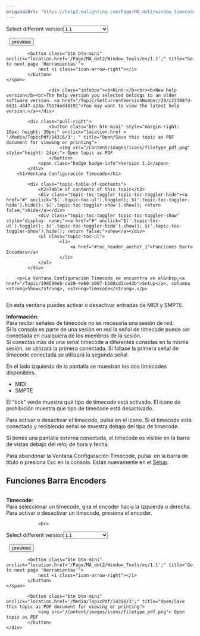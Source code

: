 ```yaml
---
originalUrl: 'https://help2.malighting.com/Page/MA_dot2/window_timecode/es/1.1'
---
```


<div class="topic-navigation">

<div class="pull-right">
	<span class="pull-left">


<div class="pull-left">
<form action="/Topic/SetCurrentVersionNumber" class="form-inline" id="frmTagSelector" method="post">	<span class="form-mini">
		<div class="input-prepend"><span class="add-on">Select different version</span><select autocomplete="off" id="versionNumberId" name="versionNumberId" onchange="$(this).closest('#frmTagSelector').submit();" style="width: 120px;"><option value="">- latest -</option>
<option selected="selected" value="3">1.1</option>
<option value="7">1.2</option>
<option value="12">1.3</option>
<option value="16">1.5</option>
<option value="29">1.9</option>
</select></div>
		<input data-val="true" data-val-number="The field Int32 must be a number." data-val-required="The Int32 field is required." id="ProductId" name="ProductId" type="hidden" value="7">
		<input id="CurrentGuid" name="CurrentGuid" type="hidden" value="c22188fd-6831-4847-a24a-f9174ed48191">
	</span>
</form></div>&nbsp;	</span>
	<span class="pull-right" style="white-space: nowrap;">
			<button class="btn btn-mini" onclick="location.href='/Page/MA_dot2/window_timedefaults/es/1.1'; " title="Go to previous page 'Tiempos por Defecto'">
				<i class="icon-arrow-left"></i> previous
			</button>

			<button class="btn btn-mini" onclick="location.href='/Page/MA_dot2/Window_Tools/es/1.1';" title="Go to next page 'Herramientas'">
				next <i class="icon-arrow-right"></i> 
			</button>
	</span>
</div>
<div class="clear-fix" style="margin-bottom: 10px"></div>
</div>

					<div class="infobox"><b>Hint:</b><br><b>New help version</b><br>The help version you selected belongs to an older software version. <a href="/Topic/SetCurrentVersionNumber/29/c22188fd-6831-4847-a24a-f9174ed48191">You may want to view the latest help version.</a></div>

			<div class="pull-right">
					<button class="btn btn-mini" style="margin-right: 10px; height: 30px;" onclick="location.href = '/Media/TopicPdf/14316/3'; " title="Open/Save this topic as PDF document for viewing or printing">
						<img src="/Content/images/icons/filetype_pdf.png" style="height: 24px;"> Open topic as PDF
					</button>
				<span class="badge badge-info">Version 1.1</span>
			</div>
		<h1>Ventana Configuración Timecode</h1>

			<div class="topic-table-of-contents">
				<h2>Table of contents of this topic</h2>
				<div class="topic-toc-toggler topic-toc-toggler-hide"><a href="#" onclick="$('.topic-toc-ul').toggle(); $('.topic-toc-toggler-hide').hide(); $('.topic-toc-toggler-show').show(); return false;">hide</a></div>
				<div class="topic-toc-toggler topic-toc-toggler-show" style="display: none;"><a href="#" onclick="$('.topic-toc-ul').toggle(); $('.topic-toc-toggler-hide').show(); $('.topic-toc-toggler-show').hide(); return false;">show</a></div>
				<ul class="topic-toc-ul">
						<li>
							<a href="#toc_header_anchor_1">Funciones Barra Encoders</a>
						</li>
				</ul>
			</div>

		<p>La Ventana Configuración Timecode se encuentra en el&nbsp;<a href="/Topic/198599eb-ca20-4e60-b007-bb08cd2ce43b">Setup</a>, columna <strong>Show</strong>, <strong>Timecode</strong>.</p>

<p><img alt="" src="/Media/Image/Dot2_ViewsandWindows_TimecodeConfiguration01_1-0.PNG"></p>

<p>En esta ventana puedes activar o desactivar entradas de&nbsp;MIDI y SMPTE.</p>

<div class="important"><strong>Información:</strong><br>
Para recibir señales de timecode&nbsp;no es necesaria una sesión de red.<br>
Si la consola es parte de una sesión en red la señal de timecode puede ser conectada en cualquiera de los miembros de la sesión.<br>
Si conectas más de una señal timecode&nbsp;a diferentes consolas en la misma sesión, se utilizará la primera conectada. Si fallase la primera señal de timecode conectada se utilizará la segunda señal.</div>

<p>En el lado izquierdo de la pantalla se muestran los dos timecodes disponibles.</p>

<ul>
	<li>MIDI</li>
	<li>SMPTE</li>
</ul>

<p>​El "tick" verde muestra qué tipo de timecode está activado. El icono de prohibición muestra que tipo de timecode está desactivado.</p>

<p>Para activar o desactivar el timecode, pulsa en el icono. Si el timecode&nbsp;está conectado y recibiendo señal se muestra debajo del tipo de timecode.</p>

<p>Si tienes una pantalla externa conectada, el timecode es visible en la barra de vistas debajo del reloj de hora y fecha.</p>

<p>Para abandonar la&nbsp;Ventana Configuración Timecode, pulsa&nbsp;<img alt="" src="/Media/Image/Dot2_ViewsandWindows_ControlElements_TitleBar08_1-0.PNG">&nbsp;en la barra de título o presiona&nbsp;<span class="hardkey">Esc</span>&nbsp;en la consola. Estás nuevamente en el&nbsp;<a href="/Topic/198599eb-ca20-4e60-b007-bb08cd2ce43b">Setup</a>.</p>

<a name="toc_header_anchor_1" id="toc_header_anchor_1" class="topic-toc-item"></a><h2>Funciones Barra Encoders</h2>

<p><img alt="" src="/Media/Image/Dot2_ViewsandWindows_TimecodeConfiguration02_1-0.PNG"></p>

<p><strong>Timecode</strong>:<br>
Para seleccionar un timecode, gira el encoder hacia la izquierda o derecha.<br>
Para activar o desactivar un timecode, presiona el encoder.</p>


				<br>
<div class="topic-navigation">

<div class="pull-right">
	<span class="pull-left">


<div class="pull-left">
<form action="/Topic/SetCurrentVersionNumber" class="form-inline" id="frmTagSelector" method="post">	<span class="form-mini">
		<div class="input-prepend"><span class="add-on">Select different version</span><select autocomplete="off" id="versionNumberId" name="versionNumberId" onchange="$(this).closest('#frmTagSelector').submit();" style="width: 120px;"><option value="">- latest -</option>
<option selected="selected" value="3">1.1</option>
<option value="7">1.2</option>
<option value="12">1.3</option>
<option value="16">1.5</option>
<option value="29">1.9</option>
</select></div>
		<input data-val="true" data-val-number="The field Int32 must be a number." data-val-required="The Int32 field is required." id="ProductId" name="ProductId" type="hidden" value="7">
		<input id="CurrentGuid" name="CurrentGuid" type="hidden" value="c22188fd-6831-4847-a24a-f9174ed48191">
	</span>
</form></div>&nbsp;	</span>
	<span class="pull-right" style="white-space: nowrap;">
			<button class="btn btn-mini" onclick="location.href='/Page/MA_dot2/window_timedefaults/es/1.1'; " title="Go to previous page 'Tiempos por Defecto'">
				<i class="icon-arrow-left"></i> previous
			</button>

			<button class="btn btn-mini" onclick="location.href='/Page/MA_dot2/Window_Tools/es/1.1';" title="Go to next page 'Herramientas'">
				next <i class="icon-arrow-right"></i> 
			</button>
	</span>
</div>
	<div class="clear-fix"></div>
	<div class="pull-right">
	
			<button class="btn btn-mini" onclick="location.href='/Media/TopicPdf/14316/3';" title="Open/Save this topic as PDF document for viewing or printing">
				<img src="/Content/images/icons/filetype_pdf.png"> Open topic as PDF
			</button>
	</div>
<div class="clear-fix" style="margin-bottom: 10px"></div>
</div>

	
